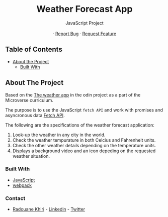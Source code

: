 <br>
<p align="center">
  <h1 align="center">Weather Forecast App</h1>

  <p align="center">
    JavaScript Project
    <br>
    <br>
    <!-- <a href="https://rawcdn.githack.com/Redvanisation/Todo-list/dc95cf18d1646a2121fb6912f485c7c5dc69f3f3/dist/index.html" target="_blank">View Demo</a> -->
    ·
    <a href="https://github.com/Redvanisation/Weather-Forecast-App/issues">Report Bug</a>
    ·
    <a href="https://github.com/Redvanisation/Weather-Forecast-App/issues">Request Feature</a>
  </p>
</p>


<!-- TABLE OF CONTENTS -->
## Table of Contents

* [About the Project](#about-the-project)
  * [Built With](#built-with)


<!-- ABOUT THE PROJECT -->
## About The Project

Based on the [The weather app](https://www.theodinproject.com/courses/javascript/lessons/weather-app) in the odin project as a part of the Microverse curriculum.

The purpose is to use the JavaScript `fetch API` and work with promises and asyncronous data [Fetch API](https://developer.mozilla.org/en-US/docs/Web/API/Fetch_API/Using_Fetch).

The following are the specifications of the weather forecast application:
  1. Look-up the weather in any city in the world.
  2. Check the weather tempurature in both Celcius and Fahrenheit units.
  3. Check the other weather details depending on the temperature units.
  4. Displays a background video and an icon depeding on the requested weather situation.


### Built With
* [JavaScript](https://www.javascript.com/)
* [webpack](https://webpack.js.org/)


### Contact

* [Radouane Khiri](https://github.com/Redvanisation) - [Linkedin](https://www.linkedin.com/in/redvan/) - [Twitter](https://twitter.com/redvanisation)
